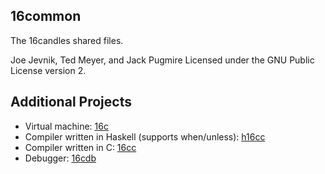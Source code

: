 16common
--------

The 16candles shared files.

Joe Jevnik, Ted Meyer, and Jack Pugmire
Licensed under the GNU Public License version 2.


Additional Projects
-------------------

- Virtual machine: [16c](https://github.com/16candles/16c)
- Compiler written in Haskell (supports when/unless):
  [h16cc](https://github.com/llllllllll/16candles_haskell)
- Compiler written in C: [16cc](https://github.com/16candles/16cc)
- Debugger: [16cdb](https://github.com/16candles/16cdb)
